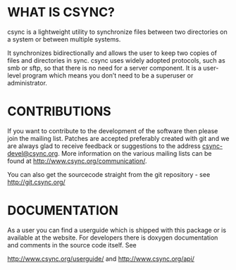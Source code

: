 WHAT IS CSYNC?
==============

csync is a lightweight utility to synchronize files between two directories on
a system or between multiple systems.

It synchronizes bidirectionally and allows the user to keep two copies of files
and directories in sync. csync uses widely adopted protocols, such as smb or
sftp, so that there is no need for a server component. It is a user-level
program which means you don’t need to be a superuser or administrator.

CONTRIBUTIONS
=============

If you want to contribute to the development of the software then please join
the mailing list. Patches are accepted preferably created with git and we are
always glad to receive feedback or suggestions to the address
csync-devel@csync.org.
More information on the various mailing lists can be found at
http://www.csync.org/communication/.

You can also get the sourcecode straight from the git repository - see
http://git.csync.org/

DOCUMENTATION
=============

As a user you can find a userguide which is shipped with this package or is
available at the website. For developers there is doxygen documentation and
comments in the source code itself. See

http://www.csync.org/userguide/
and
http://www.csync.org/api/
